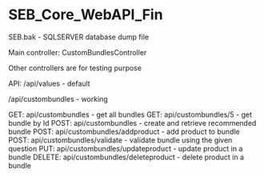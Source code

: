 # SEB_Core_WebAPI_Fin

SEB.bak - SQLSERVER database dump file

Main controller: CustomBundlesController

Other controllers are for testing purpose

API:
/api/values - default

/api/custombundles - working


GET: api/custombundles - get all bundles
GET: api/custombundles/5 - get bundle by Id
POST: api/custombundles - create and retrieve recommended bundle
POST: api/custombundles/addproduct - add product to bundle
POST: api/custombundles/validate - validate bundle using the given question
PUT: api/custombundles/updateproduct - update product in a bundle
DELETE: api/custombundles/deleteproduct - delete product in a bundle
